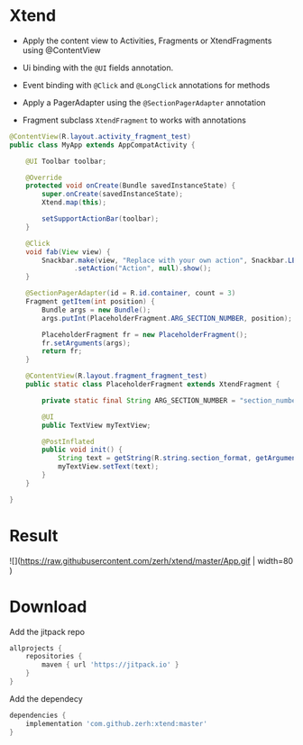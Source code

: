 # Xtend

- Apply the content view to Activities, Fragments or XtendFragments using @ContentView

- Ui binding with the ```@UI``` fields annotation.

- Event binding with ```@Click``` and ```@LongClick``` annotations for methods

- Apply a PagerAdapter using the ```@SectionPagerAdapter``` annotation

- Fragment subclass ```XtendFragment``` to works with annotations


```java
@ContentView(R.layout.activity_fragment_test)
public class MyApp extends AppCompatActivity {

    @UI Toolbar toolbar;

    @Override
    protected void onCreate(Bundle savedInstanceState) {
        super.onCreate(savedInstanceState);
        Xtend.map(this);

        setSupportActionBar(toolbar);
    }

    @Click
    void fab(View view) {
        Snackbar.make(view, "Replace with your own action", Snackbar.LENGTH_LONG)
                .setAction("Action", null).show();
    }

    @SectionPagerAdapter(id = R.id.container, count = 3)
    Fragment getItem(int position) {
        Bundle args = new Bundle();
        args.putInt(PlaceholderFragment.ARG_SECTION_NUMBER, position);

        PlaceholderFragment fr = new PlaceholderFragment();
        fr.setArguments(args);
        return fr;
    }

    @ContentView(R.layout.fragment_fragment_test)
    public static class PlaceholderFragment extends XtendFragment {

        private static final String ARG_SECTION_NUMBER = "section_number";

        @UI
        public TextView myTextView;

        @PostInflated
        public void init() {
            String text = getString(R.string.section_format, getArguments().getInt(ARG_SECTION_NUMBER));
            myTextView.setText(text);
        }
    }

}
```

# Result
![](https://raw.githubusercontent.com/zerh/xtend/master/App.gif | width=80 )

# Download 
Add the jitpack repo
```gradle
allprojects {
	repositories {
		maven { url 'https://jitpack.io' }
	}
}
```

Add the dependecy
```gradle
dependencies {
    implementation 'com.github.zerh:xtend:master'
}
```
